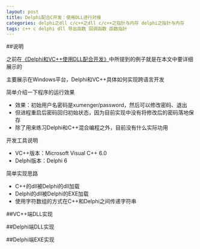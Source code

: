 ```yaml
---
layout: post
title: Delphi配合C开发：使用DLL进行对接
categories: delphi之dll c/c++之dll c/c++之指针与内存 delphi之指针与内存
tags: c++ c delphi dll 导出函数 回调函数 函数指针
---
```


##说明

之前在[《Delphi和VC++使用DLL配合开发》](http://www.xumenger.com/delphi-cpp-dll-20160412/)中所提到的例子就是在本文中要详细展示的

主要展示在Windows平台，Delphi和VC++具体如何实现跨语言开发

简单介绍一下程序的运行效果

* 效果：初始用户名密码是xumenger/password，然后可以修改密码、退出
* 但进程重启后密码回归初始状态，因为目前实现中没有将修改后的密码落地保存
* 除了用来练习Delphi和C++混合编程之外，目前没有什么实际功用

开发工具说明

* VC++版本：Microsoft Visual C++ 6.0
* Delphi版本：Delphi 6

简单实现思路

* C++的dll被Delphi的dll加载
* Delphi的dll被Delphi的EXE加载
* 使用字符数组的方式在C++和Delphi之间传递字符串

##VC++端DLL实现

##Delphi端DLL实现

##Delphi端EXE实现

